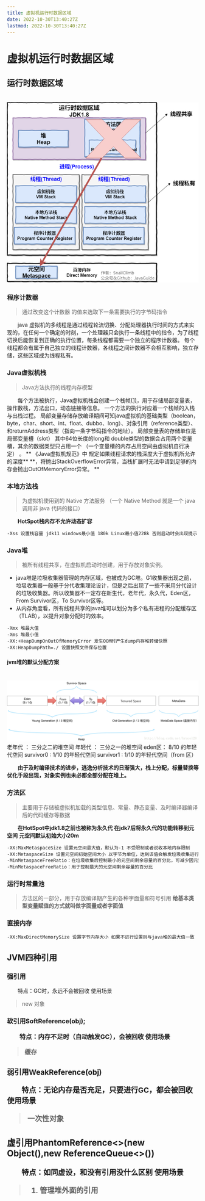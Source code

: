 ```yaml
---
title: 虚拟机运行时数据区域
date: 2022-10-30T13:40:27Z
lastmod: 2022-10-30T13:40:27Z
---
```


# 虚拟机运行时数据区域

## 运行时数据区域

　　![](assets/net-img-1592902119376-b0ab487a-f7f3-454f-a784-aad737462ad4-20230330213502-h755rwl.png)

### 程序计数器

> 通过改变这个计数器 的值来选取下一条需要执行的字节码指令

　　java 虚拟机的多线程是通过线程轮流切换、分配处理器执行时间的方式来实现的，在任何一个确定的时刻，一个处理器只会执行一条线程中的指令，为了线程切换后能恢复到正确的执行位置，每条线程都需要一个独立的程序计数器。
每个线程都会有属于自己独立的线程计数器，各线程之间计数器不会相互影响，独立存储，这些区域成为线程私有。

### Java虚拟机栈

> Java方法执行的线程内存模型

　　每个方法被执行，Java虚拟机栈会创建一个栈帧[(1)](https://www.yuque.com/pride_yang/blog/gngtxy)，用于存储局部变量表，操作数栈，方法出口，动态链接等信息。
一个方法的执行对应着一个栈帧的入栈与出栈过程。
局部变量存储存放编译期间可知java虚拟机的基础类型（boolean，byte，char、short、int、float、dubbo、long）、对象引用（reference类型）、和returnAddress类型（指向一条字节码指令的地址）。
局部变量表的存储单位是局部变量槽（slot） 其中64位长度的long和 double类型的数据会占用两个变量槽，其余的数据类型只占用一个 （一个变量槽的内存占用空间由虚拟机自行决定） 。
** 《Java虚拟机规范》中  规定如果线程请求的栈深度大于虚拟机所允许的深度** **，将抛出StackOverflowError异常，当栈扩展时无法申请到足够的内存会抛出OutOfMemoryError异常。  **

### 本地方法栈

> 为虚拟机使用到的 Native 方法服务 （一个 Native Method 就是一个 java 调用非 java 代码的接口）

　　**HotSpot栈内存不允许动态扩容**

```bash
-Xss 设置栈容量 jdk11 windows最小值 180k Linux最小值228k 否则启动时会出现提示
```

### Java堆

> 被所有线程共享，在虚拟机启动时创建，用于存放对象实例。

- java堆是垃圾收集器管理的内存区域，也被成为GC堆。G1收集器出现之前，垃圾收集器一般基于分代收集理论设计，但是之后出现了一些不采用分代设计的垃圾收集器。所以收集器不一定存在新生代，老年代，永久代，Eden区，From Survivor区，To Survivor区等。
- 从内存角度看，所有线程共享的java堆可以划分为多个私有进程的分配缓存区（TLAB），以提升对象分配时的效率。

```bash
-Xmx 堆最大值
-Xms 堆最小值
-XX:+HeapDumpOnOutOfMemoryError 发生OOM时产生dump内存堆转储快照
-XX:HeapDumpPath=./ 设置快照文件保存位置
```

#### jvm堆的默认分配方案

　　![](assets/net-img-1646742883104-4eef3a95-3655-44f4-8887-2f5f1628732e-20230330213506-2xv20ln.png)
老年代 ： 三分之二的堆空间
年轻代 ： 三分之一的堆空间
eden区： 8/10 的年轻代空间
survivor0 : 1/10 的年轻代空间
survivor1 : 1/10 的年轻代空间（from 区）

　　**由于及时编译技术的进步，逃逸分析技术的日渐强大，栈上分配，标量替换等优化手段出现，对象实例也未必都全部分配在堆上。**

### 方法区

> 主要用于存储被虚拟机加载的类型信息、常量、静态变量、及时编译器编译后的代码缓存等数据

　　**在HotSpot中jdk1.8之前也被称为永久代 在jdk7后将永久代的功能转移到元空间**
**元空间默认初始大小20m**

```bash
-XX:MaxMetaspaceSize 设置元空间最大值，默认为-1 不受限制或者说收本地内存限制
-XX:MetaspaceSize 设置元空间初始空间大小 以字节为单位，达到该值会触发垃圾收集进行类型卸载，同事收集器会对该值进行调整，如果释放大量空间则适当降低该值，如果释放很少空间，那么在不超过最大值情况下适当提高。
-MinMetaspaceFreeRatio：在垃圾收集后控制最小的元空间剩余容量的百分比，可减少因元空间不足导致垃圾收集的频率
-MinMetaspaceFreeRatio：用于控制最大的元空间剩余容量的百分比
```

### 

### 运行时常量池

> 方法区的一部分，用于存放编译期产生的各种字面量和符号引用
> **给基本类型变量赋值的方式就叫做字面量或者字面值**

### 直接内存

```bash
-XX:MaxDirectMemorySize 设置字节内存大小 如果不进行设置则与java堆的最大值一致
```

## JVM四种引用

### 强引用

　　特点：GC时，永远不会被回收
使用场景

> new 对象

### 软引用SoftReference<Object>(obj);

　　特点：内存不足时（自动触发GC），会被回收
使用场景

> 缓存

### 弱引用WeakReference<Object>(obj)

　　特点：无论内存是否充足，只要进行GC，都会被回收
使用场景

> 一次性对象

### 虚引用PhantomReference<>(new Object(),new ReferenceQueue<>())

　　特点：如同虚设，和没有引用没什么区别
使用场景

> 1. 管理堆外面的引用

##
